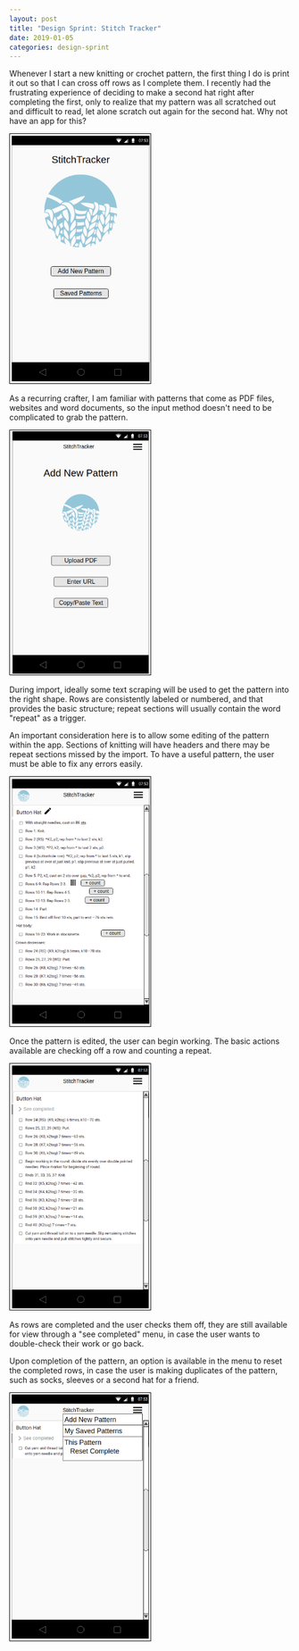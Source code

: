 ```yaml
---
layout: post
title: "Design Sprint: Stitch Tracker"
date: 2019-01-05
categories: design-sprint
---
```


 Whenever I start a new knitting or crochet pattern, the first thing I do is print it out so that I can cross off rows as I complete them. I recently had the frustrating experience of deciding to make a second hat right after completing the first, only to realize that my pattern was all scratched out and difficult to read, let alone scratch out again for the second hat. Why not have an app for this?

 <img src="/images/sprints/stitch/splash.png"
      alt="Splash screen"
      style="max-width:50%;height:auto;border:1px solid black;" />

 As a recurring crafter, I am familiar with patterns that come as PDF files, websites and word documents, so the input method doesn't need to be complicated to grab the pattern.

 <img src="/images/sprints/stitch/addpattern.png"
      alt="Add a pattern"
      style="max-width:50%;height:auto;border:1px solid black;" />

During import, ideally some text scraping will be used to get the pattern into the right shape. Rows are consistently labeled or numbered, and that provides the basic structure; repeat sections will usually contain the word "repeat" as a trigger.

An important consideration here is to allow some editing of the pattern within the app. Sections of knitting will have headers and there may be repeat sections missed by the import. To have a useful pattern, the user must be able to fix any errors easily.

<img src="/images/sprints/stitch/pattern.png"
     alt="Knitting pattern"
     style="max-width:50%;height:auto;border:1px solid black;" />

Once the pattern is edited, the user can begin working. The basic actions available are checking off a row and counting a repeat.

<img src="/images/sprints/stitch/completed.png"
     alt="Pattern with progress"
     style="max-width:50%;height:auto;border:1px solid black;" />

As rows are completed and the user checks them off, they are still available for view through a "see completed" menu, in case the user wants to double-check their work or go back.

Upon completion of the pattern, an option is available in the menu to reset the completed rows, in case the user is making duplicates of the pattern, such as socks, sleeves or a second hat for a friend.

<img src="/images/sprints/stitch/menu.png"
     alt="App menu screen"
     style="max-width:50%;height:auto;border:1px solid black;" />
